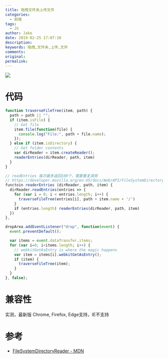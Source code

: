 ```yaml
---
title: 拖拽文件夹上传文件
categories:
  - 前端
tags:
  - JS
author: Jake
date: 2019-02-25 17:07:10
description:
keywords: 拖拽,文件夹,上传,文件
comments:
original:
permalink:
---
```


![](//blogimg.jakeyu.top/javascript-illustration.png)

<!-- more -->

# 代码

```js
function traverseFileTree(item, path) {
  path = path || "";
  if (item.isFile) {
    // Get file
    item.file(function(file) {
      console.log("File:", path + file.name);
    });
  } else if (item.isDirectory) {
    // Get folder contents
    var dirReader = item.createReader();
    readerEntries(dirReader, path, item)
  }
}

// readEntries 每次最多返回100个，需要重复调用
// https://developer.mozilla.org/en-US/docs/Web/API/FileSystemDirectoryReader/readEntries
functoin readerEntries (dirReader, path, item) {
  dirReader.readEntries(entries => {
    for (var i = 0; i < entries.length; i++) {
      traverseFileTree(entries[i], path + item.name + '/')
    }
    if (entries.length) readerEntries(dirReader, path, item)
  })
},

dropArea.addEventListener("drop", function(event) {
  event.preventDefault();

  var items = event.dataTransfer.items;
  for (var i=0; i<items.length; i++) {
    // webkitGetAsEntry is where the magic happens
    var item = items[i].webkitGetAsEntry();
    if (item) {
      traverseFileTree(item);
    }
  }
}, false);
```

# 兼容性

实测，最新版 Chrome, Firefox, Edge支持，IE不支持

# 参考

* [FileSystemDirectoryReader - MDN](https://developer.mozilla.org/en-US/docs/Web/API/FileSystemDirectoryReader/readEntries)